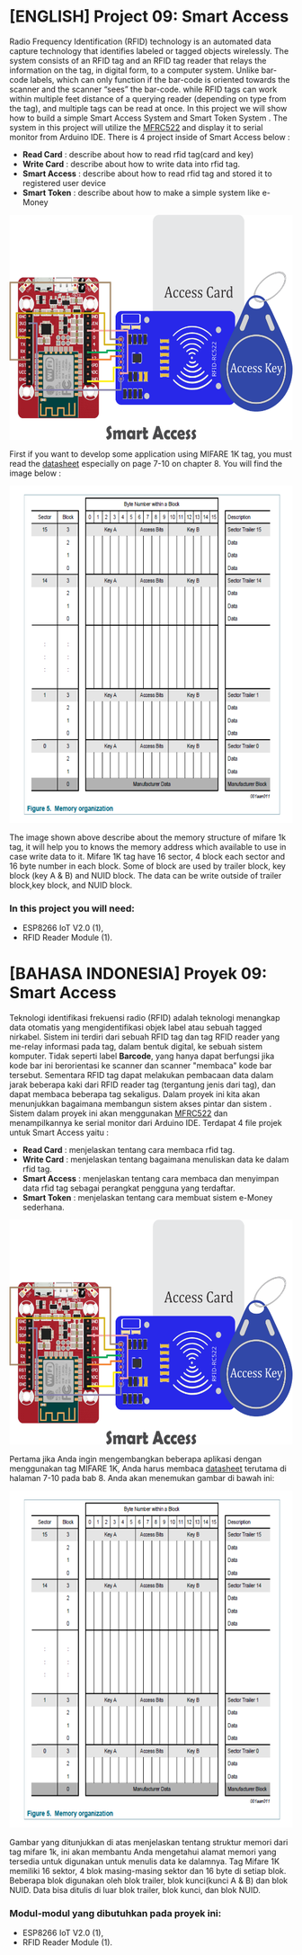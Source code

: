 # [ENGLISH] Project 09: Smart Access
Radio Frequency Identification (RFID) technology is an automated data capture technology that identifies labeled or tagged objects wirelessly. The system consists of an RFID tag and an RFID tag reader that relays the information on the tag, in digital form, to a computer system. Unlike bar-code labels, which can only function if the bar-code is oriented towards the scanner and the scanner “sees” the bar-code.  while RFID tags can  work within multiple feet distance of a querying reader (depending on type from the tag), and multiple tags can be read at once. In this project we will show how to build a simple Smart Access System and Smart Token System . The system in this project will utilize the [MFRC522](https://www.nxp.com/docs/en/data-sheet/MF1S50YYX_V1.pdf) and display it to serial monitor from Arduino IDE. There is 4 project inside of Smart Access below :

* **Read Card**		  : describe about how to read rfid tag(card and key)
* **Write Card**	  : describe about how to write data into rfid tag.
* **Smart Access**	  : describe about how to read rfid tag and stored it to registered user device
* **Smart Token**	  : describe about how to make a simple system like e-Money

<p align="center">
<img src="/images/09_smart_access.png" height="400">
</p>

First if you want to develop some application using MIFARE 1K tag, you must read the [datasheet](/09_Smart_Access/Datasheet) especially on page 7-10 on chapter 8. You will find the image below :

<img src="/images/memory_organization_mifare1k.PNG" height="600">

The image shown above describe about the memory structure of mifare 1k tag, it will help you to knows the memory address which available to use in case write data to it. Mifare 1K tag have 16 sector, 4 block each sector and 16 byte number in each block. Some of block are used by trailer block, key block (key A & B) and NUID block. The data can be write outside of trailer block,key block, and NUID block.

### In this project you will need:
* ESP8266 IoT V2.0 (1),
* RFID Reader Module (1).

# [BAHASA INDONESIA] Proyek 09: Smart Access
Teknologi identifikasi frekuensi radio (RFID)  adalah teknologi menangkap data otomatis yang mengidentifikasi objek label atau sebuah tagged nirkabel. Sistem ini terdiri dari sebuah RFID tag dan tag RFID reader yang me-relay informasi pada tag, dalam bentuk digital, ke sebuah sistem komputer. Tidak seperti label **Barcode**, yang hanya dapat berfungsi jika kode bar ini berorientasi ke scanner dan scanner "membaca" kode bar tersebut. Sementara RFID tag dapat melakukan pembacaan data dalam jarak beberapa kaki dari RFID reader tag (tergantung jenis dari tag), dan dapat membaca beberapa tag sekaligus. Dalam proyek ini kita akan menunjukkan bagaimana membangun sistem akses pintar dan sistem . Sistem dalam proyek ini akan menggunakan [MFRC522](https://www.nxp.com/docs/en/data-sheet/MF1S50YYX_V1.pdf) dan menampilkannya ke serial monitor dari Arduino IDE. Terdapat 4 file projek untuk Smart Access yaitu :

* **Read Card**		  : menjelaskan tentang cara membaca rfid tag.
* **Write Card**	  : menjelaskan tentang bagaimana menuliskan data ke dalam rfid tag.
* **Smart Access**	: menjelaskan tentang cara membaca dan menyimpan data rfid tag sebagai perangkat pengguna yang terdaftar.
* **Smart Token**	  : menjelaskan tentang cara membuat sistem e-Money sederhana.


<p align="center">
<img src="/images/09_smart_access.png" height="400">
</p>

Pertama jika Anda ingin mengembangkan beberapa aplikasi dengan menggunakan tag MIFARE 1K, Anda harus membaca [datasheet](/09_Smart_Access/Datasheet) terutama di halaman 7-10 pada bab 8. Anda akan menemukan gambar di bawah ini:

<img src = "/images/memory_organization_mifare1k.PNG" height = "600">

Gambar yang ditunjukkan di atas menjelaskan tentang struktur memori dari tag mifare 1k, ini akan membantu Anda mengetahui alamat memori yang tersedia untuk digunakan untuk menulis data ke dalamnya. Tag Mifare 1K memiliki 16 sektor, 4 blok masing-masing sektor dan 16 byte di setiap blok. Beberapa blok digunakan oleh blok trailer, blok kunci(kunci A & B) dan blok NUID. Data bisa ditulis di luar blok trailer, blok kunci, dan blok NUID.

### Modul-modul yang dibutuhkan pada proyek ini:
* ESP8266 IoT V2.0 (1),
* RFID Reader Module (1).
